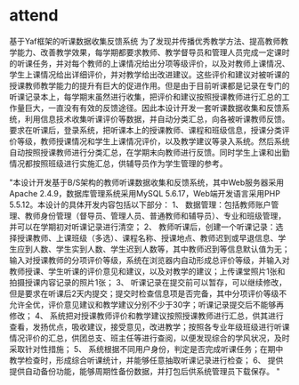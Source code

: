 # attend
基于Yaf框架的听课数据收集反馈系统
为了发现并传播优秀教学方法、提高教师教学能力、改善教学效果，每学期都要求教师、教学督导员和管理人员完成一定课时的听课任务，并对每个教师的上课情况给出分项等级评价，以及对教师上课情况、学生上课情况给出详细评价，并对教学给出改进建议。这些评价和建议对被听课的授课教师教学能力的提升有巨大的促进作用。但是由于目前听课都是记录在专门的听课记录本上，每学期末虽然进行收集，把评价和建议按照授课教师进行汇总的工作量巨大，一直没有有效的反馈途径。因此本设计开发一套听课数据收集和反馈系统，利用信息技术收集听课评价等数据，并自动分类汇总，向各被听课教师反馈。要求在听课后，登录系统，把听课本上的授课教师、课程和班级信息，授课分类评价等级，教师授课情况和学生上课情况评价，以及教学建议等录入系统。然后系统自动按照授课教师进行分类汇总，在学期末向教师进行反馈。同时学生上课和出勤情况都按照班级进行实施汇总，供辅导员作为学生管理的参考。


"本设计开发基于B/S架构的教师听课数据收集和反馈系统，其中Web服务器采用Apache 2.4.9，数据库管理系统采用MySQL 5.6.17，Web端开发语言采用PHP 5.5.12。本设计的具体开发内容包括以下部分：
1、	数据管理：包括教师账户管理、教师身份管理（督导员、管理人员、普通教师和辅导员）、专业和班级管理，并可以在学期初对听课记录进行清空；
2、	教师听课后，创建一个听课记录：选择授课教师、上课班级（多选）、课程名称、授课地点、教师迟到或早退信息、学生应到人数、学生实到人数、学生迟到人数等，其中教师迟到等信息默认值为无；输入对授课教师的分项评价等级，系统在浏览器内自动形成总评价等级，并输入对教师授课、学生听课的评价意见和建议，以及对教学的建议；上传课堂照片1张和拍摄授课内容记录的照片1张；
3、	听课记录在提交前可以暂存，可以继续修改，但是要求在听课后2天内提交；提交时检查信息项是否完备，其中分项评价等级不允许全优，评价意见建议和教学建议分别不少于30字；听课记录提交后不能够再修改；
4、	系统把对授课教师评价和教学建议按照授课教师进行汇总，供其进行查看，发扬优点，吸收建议，接受意见，改进教学；按照各专业年级班级进行听课情况评价的汇总，供团总支、班主任等进行查阅，以便发现综合的学风状况，及时采取针对性措施；
5、	系统根据不同用户身份，判定是否完成听课任务；在期中教学检查时，形成综合听课统计，并能够任意抽取听课记录进行检查；
6、	提供提供自动备份功能，能够周期性备份数据，并打包后供系统管理员下载保存。
"
